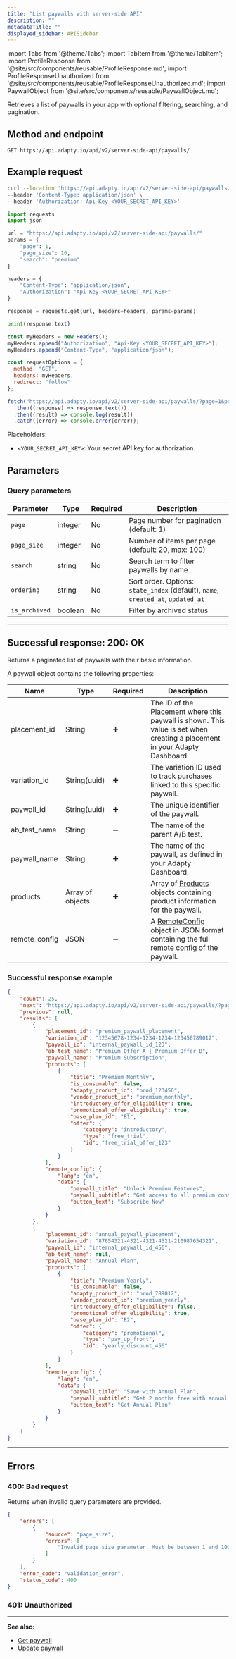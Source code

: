 ```yaml
---
title: "List paywalls with server-side API"
description: ""
metadataTitle: ""
displayed_sidebar: APISidebar
---
```


import Tabs from '@theme/Tabs'; 
import TabItem from '@theme/TabItem'; 
import ProfileResponse from '@site/src/components/reusable/ProfileResponse.md';
import ProfileResponseUnauthorized from '@site/src/components/reusable/ProfileResponseUnauthorized.md';
import PaywallObject from '@site/src/components/reusable/PaywallObject.md';

Retrieves a list of paywalls in your app with optional filtering, searching, and pagination.

## Method and endpoint

```http
GET https://api.adapty.io/api/v2/server-side-api/paywalls/
```

## Example request

<Tabs groupId="api-lang" queryString> 

<TabItem value="curl" label="cURL" default> 

```bash showLineNumbers
curl --location 'https://api.adapty.io/api/v2/server-side-api/paywalls/?page=1&page_size=10&search=premium' \
--header 'Content-Type: application/json' \
--header 'Authorization: Api-Key <YOUR_SECRET_API_KEY>'
```

</TabItem> 

<TabItem value="python" label="Python" default> 

```python showLineNumbers
import requests
import json

url = "https://api.adapty.io/api/v2/server-side-api/paywalls/"
params = {
    "page": 1,
    "page_size": 10,
    "search": "premium"
}

headers = {
    "Content-Type": "application/json",
    "Authorization": "Api-Key <YOUR_SECRET_API_KEY>"
}

response = requests.get(url, headers=headers, params=params)

print(response.text)
```

</TabItem> 

<TabItem value="js" label="JavaScript" default> 

```javascript showLineNumbers
const myHeaders = new Headers();
myHeaders.append("Authorization", "Api-Key <YOUR_SECRET_API_KEY>");
myHeaders.append("Content-Type", "application/json");

const requestOptions = {
  method: "GET",
  headers: myHeaders,
  redirect: "follow"
};

fetch("https://api.adapty.io/api/v2/server-side-api/paywalls/?page=1&page_size=10&search=premium", requestOptions)
  .then((response) => response.text())
  .then((result) => console.log(result))
  .catch((error) => console.error(error));
```

</TabItem> 

</Tabs>

Placeholders: 

- `<YOUR_SECRET_API_KEY>`: Your secret API key for authorization.

## Parameters

### Query parameters

| Parameter | Type | Required | Description |
|-----------|------|----------|-------------|
| `page` | integer | No | Page number for pagination (default: 1) |
| `page_size` | integer | No | Number of items per page (default: 20, max: 100) |
| `search` | string | No | Search term to filter paywalls by name |
| `ordering` | string | No | Sort order. Options: `state_index` (default), `name`, `created_at`, `updated_at` |
| `is_archived` | boolean | No | Filter by archived status |

---

## Successful response: 200: OK

Returns a paginated list of paywalls with their basic information.

A paywall object contains the following properties:

| Name          | Type             | Required           | Description                                                  |
| ------------- | ---------------- | ------------------ | ------------------------------------------------------------ |
| placement_id  | String           | :heavy_plus_sign:  | The ID of the [Placement](https://adapty.io/docs/placements) where this paywall is shown. This value is set when creating a placement in your Adapty Dashboard. |
| variation_id  | String(uuid)     | :heavy_plus_sign:  | The variation ID used to track purchases linked to this specific paywall. |
| paywall_id    | String(uuid)     | :heavy_plus_sign:  | The unique identifier of the paywall.                        |
| ab_test_name  | String           | :heavy_minus_sign: | The name of the parent A/B test.                             |
| paywall_name  | String           | :heavy_plus_sign:  | The name of the paywall, as defined in your Adapty Dashboard. |
| products      | Array of objects | :heavy_plus_sign:  | Array of [Products](server-side-api-objects#product) objects containing product information for the paywall. |
| remote_config | JSON             | :heavy_minus_sign: | A [RemoteConfig](web-api-objects#remoteconfig-object) object in JSON format containing the full [remote config](customize-paywall-with-remote-config) of the paywall. |


### Successful response example

```json showLineNumbers
{
    "count": 25,
    "next": "https://api.adapty.io/api/v2/server-side-api/paywalls/?page=2&page_size=10",
    "previous": null,
    "results": [
        {
            "placement_id": "premium_paywall_placement",
            "variation_id": "12345678-1234-1234-1234-123456789012",
            "paywall_id": "internal_paywall_id_123",
            "ab_test_name": "Premium Offer A | Premium Offer B",
            "paywall_name": "Premium Subscription",
            "products": [
                {
                    "title": "Premium Monthly",
                    "is_consumable": false,
                    "adapty_product_id": "prod_123456",
                    "vendor_product_id": "premium_monthly",
                    "introductory_offer_eligibility": true,
                    "promotional_offer_eligibility": true,
                    "base_plan_id": "B1",
                    "offer": {
                        "category": "introductory",
                        "type": "free_trial",
                        "id": "free_trial_offer_123"
                    }
                }
            ],
            "remote_config": {
                "lang": "en",
                "data": {
                    "paywall_title": "Unlock Premium Features",
                    "paywall_subtitle": "Get access to all premium content",
                    "button_text": "Subscribe Now"
                }
            }
        },
        {
            "placement_id": "annual_paywall_placement",
            "variation_id": "87654321-4321-4321-4321-210987654321",
            "paywall_id": "internal_paywall_id_456",
            "ab_test_name": null,
            "paywall_name": "Annual Plan",
            "products": [
                {
                    "title": "Premium Yearly",
                    "is_consumable": false,
                    "adapty_product_id": "prod_789012",
                    "vendor_product_id": "premium_yearly",
                    "introductory_offer_eligibility": false,
                    "promotional_offer_eligibility": true,
                    "base_plan_id": "B2",
                    "offer": {
                        "category": "promotional",
                        "type": "pay_up_front",
                        "id": "yearly_discount_456"
                    }
                }
            ],
            "remote_config": {
                "lang": "en",
                "data": {
                    "paywall_title": "Save with Annual Plan",
                    "paywall_subtitle": "Get 2 months free with annual subscription",
                    "button_text": "Get Annual Plan"
                }
            }
        }
    ]
}
```

---

## Errors

### 400: Bad request

Returns when invalid query parameters are provided.

```json showLineNumbers
{
    "errors": [
        {
            "source": "page_size",
            "errors": [
                "Invalid page_size parameter. Must be between 1 and 100."
            ]
        }
    ],
    "error_code": "validation_error",
    "status_code": 400
}
```

### 401: Unauthorized

<ProfileResponseUnauthorized />

------

**See also:**

- [Get paywall](ss-get-paywall)
- [Update paywall](ss-update-paywall) 
